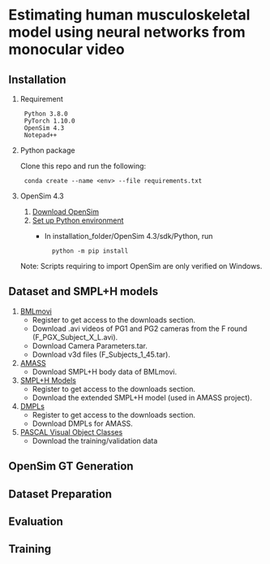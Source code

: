 # Estimating human musculoskeletal model using neural networks from monocular video


## Installation
1. Requirement

        Python 3.8.0 
        PyTorch 1.10.0
        OpenSim 4.3
        Notepad++

2. Python package

    Clone this repo and run the following:

        conda create --name <env> --file requirements.txt

3. OpenSim 4.3
    1. [Download OpenSim](https://simtk.org/frs/?group_id=91)
    2. [Set up Python environment](https://simtk-confluence.stanford.edu:8443/display/OpenSim/Scripting+in+Python)
        + In installation_folder/OpenSim 4.3/sdk/Python, run
        
                python -m pip install
            
    Note: Scripts requiring to import OpenSim are only verified on Windows.  

## Dataset and SMPL+H models
1. [BMLmovi](https://www.biomotionlab.ca/movi/)
    + Register to get access to the downloads section.
    + Download .avi videos of PG1 and PG2 cameras from the F round (F_PGX_Subject_X_L.avi).
    + Download Camera Parameters.tar.
    + Download v3d files (F_Subjects_1_45.tar).
2. [AMASS](https://amass.is.tue.mpg.de/index.html)
    + Download SMPL+H body data of BMLmovi.
3. [SMPL+H Models](https://mano.is.tue.mpg.de/index.html)
    + Register to get access to the downloads section.
    + Download the extended SMPL+H model (used in AMASS project).
4. [DMPLs](https://smpl.is.tue.mpg.de/index.html)
    + Register to get access to the downloads section.
    + Download DMPLs for AMASS.
5. [PASCAL Visual Object Classes](http://host.robots.ox.ac.uk/pascal/VOC/voc2012)
    + Download the training/validation data


## OpenSim GT Generation 

## Dataset Preparation 

## Evaluation

## Training 


    
